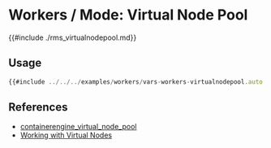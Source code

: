 # Workers / Mode: Virtual Node Pool

{{#include ./rms_virtualnodepool.md}}

## Usage

```javascript
{{#include ../../../examples/workers/vars-workers-virtualnodepool.auto.tfvars:4:}}
```

## References
* [containerengine_virtual_node_pool](https://registry.terraform.io/providers/oracle/oci/latest/docs/resources/containerengine_virtual_node_pool)
* [Working with Virtual Nodes](https://docs.oracle.com/en-us/iaas/Content/ContEng/Tasks/contengworkingwithvirtualnodes.htm)
